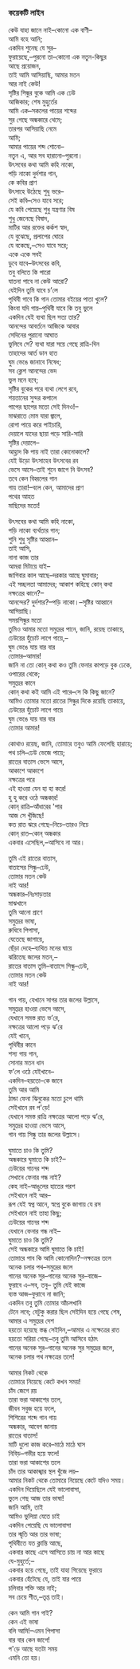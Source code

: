 ### কয়েকটি লাইন
কেউ যাহা জানে নাই–কোনো এক বাণী–  
আমি বহে আনি;  
একদিন শুনেছ যে সুর–  
ফুরায়েছে,–পুরনো তা–কোনো এক নতুন-কিছুর  
আছে প্রয়োজন,  
তাই আমি আসিয়াছি, আমার মতন  
আর নাই কেউ!  
সৃষ্টির সিন্ধুর বুকে আমি এক ঢেউ  
আজিকার; শেষ মুহুর্তের  
আমি এক–সকলের পায়ের শব্দের  
সুর গেছে অন্ধকারে থেমে;  
তারপর আসিয়াছি নেমে  
আমি;  
আমার পায়ের শব্দ শোনো–  
নতুন এ, আর সব হারানো–পুরনো।  
উৎসবের কথা আমি কহি নাকো,  
পড়ি নাকো দুর্দশার গান,  
কে কবির প্রাণ  
উৎসাহে উঠেছে শুধু ভরে–  
সেই কবি–সেও যাবে সরে;  
যে কবি পেয়েছে শুধু যন্ত্রণার বিষ  
শুধু জেনেছে বিষাদ,  
মাটির আর রক্তের কর্কশ স্বাদ,  
যে বুঝেছে, প্রলাপের ঘোরে  
যে বকেছে,–সেও যাবে সরে;  
একে একে সবই  
ডুবে যাবে–উৎসবের কবি,  
তবু বলিতে কি পারো  
যাতনা পাবে না কেউ আরো?  
যেইদিন তুমি যাবে চ’লে  
পৃথিবী গাবে কি গান তোমার বইয়ের পাতা খুলে?  
কিংবা যদি গায়–পৃথিবী যাবে কি তবু ভুলে  
একদিন যেই ব্যথা ছিল সত্য তার?  
আনন্দের আবর্তনে আজিকে আবার  
সেদিনের পুরানো আঘাত  
ভুলিবে সে? ব্যথা যারা সয়ে গেছে রাত্রি-দিন  
তাহাদের আর্ত ডান হাত  
ঘুম ভেঙে জানাবে নিষেধ;  
সব ক্লেশ আনন্দের ভেদ  
ভুল মনে হবে;  
সৃষ্টির বুকের পরে ব্যথা লেগে রবে,  
শয়তানের সুন্দর কপালে  
পাপের ছাপের মতো সেই দিনও!–  
মাঝরাতে মোম যারা জ্বালে,  
রোগা পায়ে করে পাইচারি,  
দেয়ালে যাদের ছায়া পড়ে সারি-সারি  
সৃষ্টির দেয়ালে–  
আহ্লাদ কি পায় নাই তারা কোনোকালে?  
যেই উড়ো উৎসাহেব উৎসবের রব  
ভেসে আসে–তাই শুনে জাগে নি উৎসব?  
তবে কেন বিহ্বলের গান  
গায় তারা!–বলে কেন, আমাদের প্রাণ  
পথের আহত  
মাছিদের মতো!  

উৎসবের কথা আমি কহি নাকো,  
পড়ি নাকো ব্যর্থতার গান;  
শুনি শুধু সৃষ্টির আহ্বান–  
তাই আসি,  
নানা কাজ তার  
আমরা মিটায়ে যাই–  
জাগিবার কাল আছে–দরকার আছে ঘুমাবার;  
এই সচ্ছলতা 
আমাদের; আকাশ কহিছে কোন্‌ কথা  
নক্ষত্রের কানে?–  
আনন্দের? দুর্দশার?–পড়ি নাকো।–সৃষ্টির আহ্বানে  
আসিয়াছি।  
সময়সিন্ধুর মতো  
তুমিও আমার মতো সমুদ্রের পানে, জানি, রয়েছ তাকায়ে,  
ঢেউয়ের হুঁচোট লাগে গায়ে,–  
ঘুম ভেঙে যায় বার বার  
তোমার–আমার!  
জানি না তো কোন্‌ কথা কও তুমি ফেনার কাপড়ে বুক ঢেকে,  
ওপারের থেকে;  
সমুদ্রের কানে  
কোন্‌ কথা কই আমি এই পারে–সে কি কিছু জানে?  
আমিও তোমার মতো রাতের সিন্ধুর দিকে রয়েছি তাকায়ে,  
ঢেউয়ের হুঁচোট লাগে গায়ে  
ঘুম ভেঙে যায় বার বার  
তোমার আমার!  

কোথাও রয়েছ, জানি, তোমারে তবুও আমি ফেলেছি হারায়ে;  
পথ চলি–ঢেউ ভেজে পায়ে;  
রাতের বাতাস ভেসে আসে,  
আকাশে আকাশে  
নক্ষত্রের পরে  
এই হাওয়া যেন হা হা করে!  
হু হু করে ওঠে অন্ধকার!  
কোন্‌ রাত্রি–আঁধারের 'পার  
আজ সে খুঁজিছে!  
কত রাত ঝরে গেছে–নিচে–তারও নিচে  
কোন্‌ রাত–কোন্‌ অন্ধকার  
একবার এসেছিল,–আসিবে না আর।  

তুমি এই রাতের বাতাস,  
বাতাসের সিন্ধু–ঢেউ,  
তোমার মতন কেউ  
নাই আর!  
অন্ধকার–নিঃসাড়তার  
মাঝখানে  
তুমি আনো প্রাণে  
সমুদ্রের ভাষা,  
রুধিবে পিপাসা,  
যেতেছে জাগায়ে,  
ছেঁড়া দেহে–ব্যথিত মনের ঘায়ে  
ঝরিতেছ জলের মতন,–  
রাতের বাতাস তুমি–বাতাসে সিন্ধু–ঢেউ,  
তোমার মতন কেউ  
নাই আর!  

গান গায়, যেখানে সাগর তার জলের উল্লাসে,  
সমুদ্রের হাওয়া ভেসে আসে,  
যেখানে সমস্ত রাত ভ’রে,  
নক্ষত্রের আলো পড়ে ঝ’রে  
যেই খানে,  
পৃথিবীর কানে  
শস্য গায় গান,  
সোনার মতন ধান  
ফ’লে ওঠে যেইখানে–  
একদিন–হয়তো–কে জানে  
তুমি আর আমি  
ঠান্ডা ফেনা ঝিনুকের মতো চুপে থামি  
সেইখানে রব প'ড়ে!  
যেখানে সমস্ত রাত্রি নক্ষত্রের আলো পড়ে ঝ’রে,  
সমুদ্রের হাওয়া ভেসে আসে,  
গান গায় সিন্ধু তার জলের উল্লাসে।  

ঘুমাতে চাও কি তুমি?  
অন্ধকারে ঘুমাতে কি চাই?–  
ঢেউয়ের গানের শব্দ  
সেখানে ফেনার গন্ধ নাই?  
কেহ নাই–আঙুলের হাতের পরশ  
সেইখানে নাই আর–  
রূপ যেই স্বপ্ন আনে, স্বপ্নে বুকে জাগায় যে রস  
সেইখানে নাই তাহা কিছু;  
ঢেউয়ের গানের শব্দ  
যেখানে ফেনার গন্ধ নাই–  
ঘুমাতে চাও কি তুমি?  
সেই অন্ধকারে আমি ঘুমাতে কি চাই!  
তোমারে পাব কি আমি কোনোদিন?–নক্ষত্রের তলে  
অনেক চলার পথ–সমুদ্রের জলে  
গানের অনেক সুর–গানের অনেক সুর–বাজে–  
ফুরাবে এ–সব, তবু– তুমি যেই কাজে  
ব্যস্ত আজ–ফুরাবে না জানি;  
একদিন তবু তুমি তোমার আঁচলখানি  
টেনে লবে; যেটুকু করার ছিল সেইদিন হয়ে গেছে শেষ,  
আমার এ সমুদ্রের দেশ  
হয়তো হয়েছে স্তব্ধ সেইদিন,–আমার এ নক্ষেত্রের রাত  
হয়তো সরিয়া গেছে–তবু তুমি আসিবে হঠাৎ  
গানের অনেক সুর–গানের অনেক সুর সমুদ্রের জলে,  
অনেক চলার পথ নক্ষত্রের তলে!  

আমার নিকট থেকে  
তোমারে নিয়েছে কেটে কখন সময়!  
চাঁদ জেগে রয়  
তারা ভরা আকাশের তলে,  
জীবন সবুজ হয়ে ফলে,  
শিশিরের শব্দে গান গায়  
অন্ধকার, আবেগ জানায়  
রাতের বাতাস!  
মাটি ধুলো কাজ করে–মাঠে মাঠে ঘাস  
নিবিড়–গভীর হয়ে ফলে!  
তারা ভরা আকাশের তলে  
চাঁদ তার আকাঙ্খার স্থল খুঁজে লয়–  
আমার নিকট থেকে তোমারে নিয়েছে কেটে যদিও সময়।  
একদিন দিয়েছিলে যেই ভালোবাসা,  
ভুলে গেছ আজ তার ভাষা!  
জানি আমি, তাই  
আমিও ভুলিয়া যেতে চাই  
একদিন পেয়েছি যে ভালোবাসা  
তার স্মৃতি আর তার ভাষা;  
পৃথিবীতে যত ক্লান্তি আছে,  
একবার কাছে এসে আসিতে চায় না আর কাছে  
যে-মুহুর্তে;–  
একবার হয়ে গেছে, তাই যাহা গিয়েছে ফুরায়ে  
একবার হেঁটেছে যে, তাই যার পায়ে  
চলিবার শক্তি আর নাই;  
সব চেয়ে শীত,–তৃপ্ত তাই।  

কেন আমি গান গাই?  
কেন এই ভাষা  
বলি আমি!–এমন পিপাসা  
বার বার কেন জাগে!  
প'ড়ে আছে যতটা সময়  
এমনি তো হয়।  